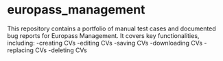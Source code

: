# europass_management
This repository contains a portfolio of manual test cases and documented bug reports for Europass Management. It covers key functionalities, including:
    -creating CVs
    -editing CVs 
    -saving CVs
    -downloading CVs
    -replacing CVs
    -deleting CVs
